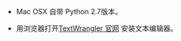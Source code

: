* Mac OSX 自带 Python 2.7版本。

* 用浏览器打开[TextWrangler 官网](http://www.barebones.com/products/textwrangler/) 安装文本编辑器。